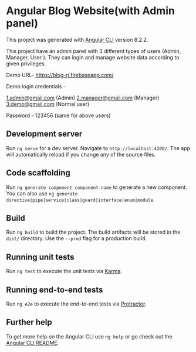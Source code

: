 # Angular Blog Website(with Admin panel)

This project was generated with [Angular CLI](https://github.com/angular/angular-cli) version 8.2.2.

This project have an admin panel with 3 different types of users (Admin, Manager, User ). They can login and manage website data according to given privileges.

Demo URL- https://blog-rj.firebaseapp.com/

Demo login credentials - 

1.admin@gmail.com (Admin)
2.manager@gmail.com (Manager)
3.demo@gmail.com (Normal user)

Password - 123456 (same for above users)

## Development server

Run `ng serve` for a dev server. Navigate to `http://localhost:4200/`. The app will automatically reload if you change any of the source files.

## Code scaffolding

Run `ng generate component component-name` to generate a new component. You can also use `ng generate directive|pipe|service|class|guard|interface|enum|module`.

## Build

Run `ng build` to build the project. The build artifacts will be stored in the `dist/` directory. Use the `--prod` flag for a production build.

## Running unit tests

Run `ng test` to execute the unit tests via [Karma](https://karma-runner.github.io).

## Running end-to-end tests

Run `ng e2e` to execute the end-to-end tests via [Protractor](http://www.protractortest.org/).

## Further help

To get more help on the Angular CLI use `ng help` or go check out the [Angular CLI README](https://github.com/angular/angular-cli/blob/master/README.md).
